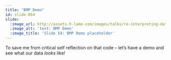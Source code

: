 ```yaml
---
title: "BMP Demo"
id: slide-054
slide:
  :image_url: http://assets.h-lame.com/images/talks/re-interpreting-data/rubyconf-2023/slides/036.png
  :image_alt: 'text: BMP Demo'
  :image_title: 'Slide 54: BMP Demo placeholder'
---
```

To save me from critical self reflection on that code – let’s have a demo and see what our data _looks_ like!
